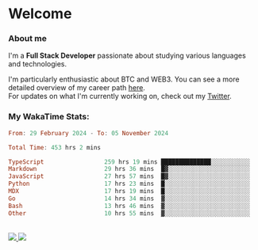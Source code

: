 # Welcome

### About me

I'm a **Full Stack Developer** passionate about studying various languages and technologies. 
</br>

I'm particularly enthusiastic about BTC and WEB3. You can see a more detailed overview of my career path [here](https://yan-pi.vercel.app/).
</br>
For updates on what I'm currently working on, check out my [Twitter](https://twitter.com/yamigake).

### My WakaTime Stats:
<!--START_SECTION:waka-->

```haskell
From: 29 February 2024 - To: 05 November 2024

Total Time: 453 hrs 2 mins

TypeScript                 259 hrs 19 mins ██████████████░░░░░░░░░░░   55.89 %
Markdown                   29 hrs 36 mins  █▓░░░░░░░░░░░░░░░░░░░░░░░   06.38 %
JavaScript                 27 hrs 57 mins  █▓░░░░░░░░░░░░░░░░░░░░░░░   06.03 %
Python                     17 hrs 23 mins  █░░░░░░░░░░░░░░░░░░░░░░░░   03.75 %
MDX                        17 hrs 19 mins  █░░░░░░░░░░░░░░░░░░░░░░░░   03.73 %
Go                         14 hrs 34 mins  ▓░░░░░░░░░░░░░░░░░░░░░░░░   03.14 %
Bash                       13 hrs 46 mins  ▓░░░░░░░░░░░░░░░░░░░░░░░░   02.97 %
Other                      10 hrs 55 mins  ▓░░░░░░░░░░░░░░░░░░░░░░░░   02.35 %
```

<!--END_SECTION:waka-->

<div style="display: inline_block"><br>
  <a style="border-radius:10px;" href="https://www.linkedin.com/in/yan-fernandes-55a81a201/" target="_blank"><img src="https://skillicons.dev/icons?i=linkedin" target="_blank"</a> 
  <a style="border-radius:10px;" href = "mailto:yanfernandes404@gmail.com"><img src="https://skillicons.dev/icons?i=gmail" target="_blank"></a>
</div>
